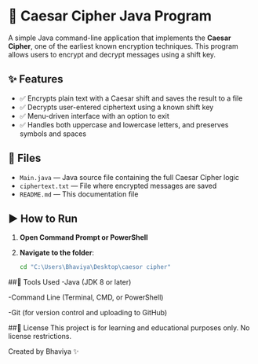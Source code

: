 # 🔐 Caesar Cipher Java Program

A simple Java command-line application that implements the **Caesar Cipher**, one of the earliest known encryption techniques. This program allows users to encrypt and decrypt messages using a shift key.

## ✨ Features

- ✅ Encrypts plain text with a Caesar shift and saves the result to a file
- ✅ Decrypts user-entered ciphertext using a known shift key
- ✅ Menu-driven interface with an option to exit
- ✅ Handles both uppercase and lowercase letters, and preserves symbols and spaces

## 📁 Files

- `Main.java`         — Java source file containing the full Caesar Cipher logic  
- `ciphertext.txt`    — File where encrypted messages are saved  
- `README.md`         — This documentation file  

## ▶️ How to Run

1. **Open Command Prompt or PowerShell**

2. **Navigate to the folder**:

   ```bash
   cd "C:\Users\Bhaviya\Desktop\caesor cipher"
##🧰 Tools Used
-Java (JDK 8 or later)

-Command Line (Terminal, CMD, or PowerShell)

-Git (for version control and uploading to GitHub)

##📘 License
This project is for learning and educational purposes only. No license restrictions.

Created by Bhaviya ✨

